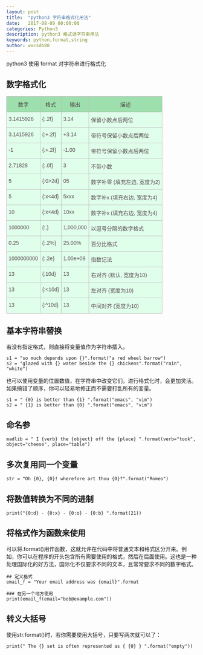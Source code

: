 ```yaml
---
layout: post
title:  "python3 字符串格式化用法"
date:   2017-08-09 00:00:00
categories: Python3
description: python3 格式话字符串用法
keywords: python,format,string
author: wxcsdb88
---
```


python3 使用 format 对字符串进行格式化

## 数字格式化
<style type="text/css">
.tg  {border-collapse:collapse;border-spacing:0;border-color:#bbb;}
.tg td{font-family:Arial, sans-serif;font-size:14px;padding:10px 5px;border-style:solid;border-width:1px;overflow:hidden;word-break:normal;border-color:#bbb;color:#594F4F;background-color:#E0FFEB;}
.tg th{font-family:Arial, sans-serif;font-size:14px;font-weight:normal;padding:10px 5px;border-style:solid;border-width:1px;overflow:hidden;word-break:normal;border-color:#bbb;color:#493F3F;background-color:#9DE0AD;}
.tg .tg-yw4l{vertical-align:top}
</style>
<table class="tg">
  <tr>
    <th class="tg-yw4l">数字</th>
    <th class="tg-yw4l">格式</th>
    <th class="tg-yw4l">输出</th>
    <th class="tg-yw4l">描述</th>
  </tr>
  <tr>
    <td class="tg-yw4l">3.1415926</td>
    <td class="tg-yw4l">{:.2f}</td>
    <td class="tg-yw4l">3.14</td>
    <td class="tg-yw4l">保留小数点后两位</td>
  </tr>
  <tr>
    <td class="tg-yw4l">3.1415926</td>
    <td class="tg-yw4l">{:+.2f}</td>
    <td class="tg-yw4l">+3.14</td>
    <td class="tg-yw4l">带符号保留小数点后两位</td>
  </tr>
  <tr>
    <td class="tg-yw4l">-1</td>
    <td class="tg-yw4l">{:+.2f}</td>
    <td class="tg-yw4l">-1.00</td>
    <td class="tg-yw4l">带符号保留小数点后两位</td>
  </tr>
  <tr>
    <td class="tg-yw4l">2.71828</td>
    <td class="tg-yw4l">{:.0f}</td>
    <td class="tg-yw4l">3</td>
    <td class="tg-yw4l">不带小数</td>
  </tr>
  <tr>
    <td class="tg-yw4l">5</td>
    <td class="tg-yw4l">{:0&gt;2d}</td>
    <td class="tg-yw4l">05</td>
    <td class="tg-yw4l">数字补零 (填充左边, 宽度为2)</td>
  </tr>
  <tr>
    <td class="tg-yw4l">5</td>
    <td class="tg-yw4l">{:x&lt;4d}</td>
    <td class="tg-yw4l">5xxx</td>
    <td class="tg-yw4l">数字补x (填充右边, 宽度为4)</td>
  </tr>
  <tr>
    <td class="tg-yw4l">10</td>
    <td class="tg-yw4l">{:x&lt;4d}</td>
    <td class="tg-yw4l">10xx</td>
    <td class="tg-yw4l">数字补x (填充右边, 宽度为4)</td>
  </tr>
  <tr>
    <td class="tg-yw4l">1000000</td>
    <td class="tg-yw4l">{:,}</td>
    <td class="tg-yw4l">1,000,000</td>
    <td class="tg-yw4l">以逗号分隔的数字格式</td>
  </tr>
  <tr>
    <td class="tg-yw4l">0.25</td>
    <td class="tg-yw4l">{:.2%}</td>
    <td class="tg-yw4l">25.00%</td>
    <td class="tg-yw4l">百分比格式</td>
  </tr>
  <tr>
    <td class="tg-yw4l">1000000000</td>
    <td class="tg-yw4l">{:.2e}</td>
    <td class="tg-yw4l">1.00e+09</td>
    <td class="tg-yw4l">指数记法</td>
  </tr>
  <tr>
    <td class="tg-yw4l">13</td>
    <td class="tg-yw4l">{:10d}</td>
    <td class="tg-yw4l">        13</td>
    <td class="tg-yw4l">右对齐 (默认, 宽度为10)</td>
  </tr>
  <tr>
    <td class="tg-yw4l">13</td>
    <td class="tg-yw4l">{:&lt;10d}</td>
    <td class="tg-yw4l">13</td>
    <td class="tg-yw4l">左对齐 (宽度为10)</td>
  </tr>
  <tr>
    <td class="tg-yw4l">13</td>
    <td class="tg-yw4l">{:^10d}</td>
    <td class="tg-yw4l">    13</td>
    <td class="tg-yw4l">中间对齐 (宽度为10)</td>
  </tr>
</table>

## 基本字符串替换
若没有指定格式，则直接将变量值作为字符串插入。
```
s1 = "so much depends upon {}".format("a red wheel barrow")
s2 = "glazed with {} water beside the {} chickens".format("rain", "white")
```

也可以使用变量的位置数值，在字符串中改变它们，进行格式化时，会更加灵活。如果搞错了顺序，你可以轻易地修正而不需要打乱所有的变量。
```
s1 = " {0} is better than {1} ".format("emacs", "vim")
s2 = " {1} is better than {0} ".format("emacs", "vim")
```

## 命名参
```
madlib = " I {verb} the {object} off the {place} ".format(verb="took", object="cheese", place="table")
```

## 多次复用同一个变量
```
str = "Oh {0}, {0}! wherefore art thou {0}?".format("Romeo")
```

## 将数值转换为不同的进制
```
print("{0:d} - {0:x} - {0:o} - {0:b} ".format(21))
```

## 将格式作为函数来使用

可以将.format()用作函数，这就允许在代码中将普通文本和格式区分开来。例如，你可以在程序的开头包含所有需要使用的格式，然后在后面使用。这也是一种处理国际化的好方法，国际化不仅要求不同的文本，且常常要求不同的数字格式。

```
## 定义格式
email_f = "Your email address was {email}".format

### 在另一个地方使用
print(email_f(email="bob@example.com"))
```

## 转义大括号
使用str.format()时，若你需要使用大括号，只要写两次就可以了：
```
print(" The {} set is often represented as { {0} } ".format("empty"))
```
